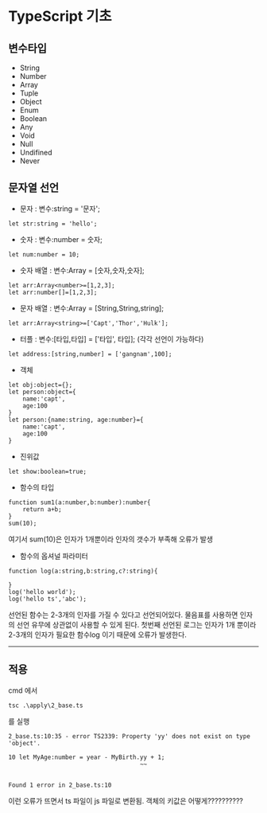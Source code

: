 # TypeScript 기초

## 변수타입
- String
- Number
- Array
- Tuple
- Object
- Enum
- Boolean
- Any 
- Void
- Null
- Undifined
- Never

## 문자열 선언
- 문자 : 변수:string = '문자';
```
let str:string = 'hello';
```
- 숫자 : 변수:number = 숫자;
```
let num:number = 10;
```
- 숫자 배열 : 변수:Array<number> = [숫자,숫자,숫자];
```
let arr:Array<number>=[1,2,3];
let arr:number[]=[1,2,3];
```
- 문자 배열 : 변수:Array<String> = [String,String,string];
```
let arr:Array<string>=['Capt','Thor','Hulk'];
```
- 터플 : 변수:[타입,타입] = ['타입', 타입]; (각각 선언이 가능하다)
```
let address:[string,number] = ['gangnam',100];
```
    
- 객체
```
let obj:object={};
let person:object={
    name:'capt',
    age:100
}
let person:{name:string, age:number}={
    name:'capt',
    age:100
}
```
    
- 진위값
```
let show:boolean=true;
```
    
- 함수의 타입
```
function sum1(a:number,b:number):number{
    return a+b;
}
sum(10);
```
여기서 sum(10)은 인자가 1개뿐이라 인자의 갯수가 부족해 오류가 발생
    
- 함수의 옵셔널 파라미터
```
function log(a:string,b:string,c?:string){
    
}
log('hello world');
log('hello ts','abc');
```
선언된 함수는 2-3개의 인자를 가질 수 있다고 선언되어있다.
물음표를 사용하면 인자의 선언 유무에 상관없이 사용할 수 있게 된다.
첫번째 선언된 로그는 인자가 1개 뿐이라 2-3개의 인자가 필요한 함수log 이기 때문에 오류가 발생한다.

***
## 적용
cmd 에서  
```
tsc .\apply\2_base.ts
```
를 실행 
```
2_base.ts:10:35 - error TS2339: Property 'yy' does not exist on type 'object'.

10 let MyAge:number = year - MyBirth.yy + 1;
                                     ~~


Found 1 error in 2_base.ts:10
```
이런 오류가 뜨면서 ts 파일이 js 파일로 변환됨.
객체의 키값은 어떻게??????????